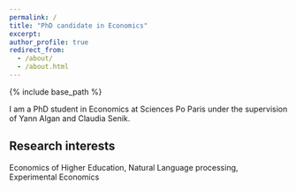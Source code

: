 ```yaml
---
permalink: /
title: "PhD candidate in Economics" 
excerpt: 
author_profile: true
redirect_from: 
  - /about/
  - /about.html
---
```


{% include base_path %}

I am a PhD student in Economics at Sciences Po Paris under the supervision of Yann Algan and Claudia Senik. 

## Research interests
Economics of Higher Education, Natural Language processing, Experimental Economics


